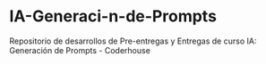 # IA-Generaci-n-de-Prompts
Repositorio de desarrollos de Pre-entregas y Entregas de curso IA: Generación de Prompts - Coderhouse
